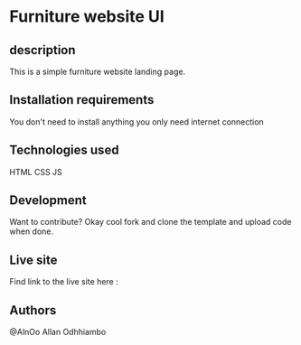 # Furniture website UI
## description
This is a simple furniture website landing page.


## Installation requirements
You don't need to install anything you only need internet connection

## Technologies used
HTML
CSS
JS

## Development
  Want to contribute? Okay cool fork and clone the template and upload code when done.

## Live site
Find link to the live site here :

## Authors
@AlnOo
Allan Odhhiambo